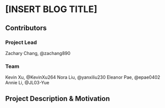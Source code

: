 # [INSERT BLOG TITLE]

## Contributors

### Project	Lead
Zachary Chang, @zachang890

### Team
Kevin Xu, @KevinXu264
Nora Liu, @yanxiliu230
Eleanor Pae, @epae0402
Annie Li, @JL03-Yue

## Project Description & Motivation


